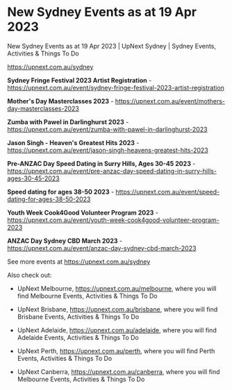 # New Sydney Events as at 19 Apr 2023
New Sydney Events as at 19 Apr 2023 | UpNext Sydney | Sydney Events, Activities &amp; Things To Do

https://upnext.com.au/sydney


**Sydney Fringe Festival 2023 Artist Registration** - https://upnext.com.au/event/sydney-fringe-festival-2023-artist-registration

**Mother's Day Masterclasses 2023** - https://upnext.com.au/event/mothers-day-masterclasses-2023

**Zumba with Pawel in Darlinghurst 2023** - https://upnext.com.au/event/zumba-with-pawel-in-darlinghurst-2023

**Jason Singh - Heaven's Greatest Hits 2023** - https://upnext.com.au/event/jason-singh-heavens-greatest-hits-2023

**Pre-ANZAC Day Speed Dating in Surry Hills, Ages 30-45 2023** - https://upnext.com.au/event/pre-anzac-day-speed-dating-in-surry-hills-ages-30-45-2023

**Speed dating for ages 38-50 2023** - https://upnext.com.au/event/speed-dating-for-ages-38-50-2023

**Youth Week Cook4Good Volunteer Program 2023** - https://upnext.com.au/event/youth-week-cook4good-volunteer-program-2023

**ANZAC Day Sydney CBD March 2023** - https://upnext.com.au/event/anzac-day-sydney-cbd-march-2023



See more events at https://upnext.com.au/sydney


Also check out:

* UpNext Melbourne, https://upnext.com.au/melbourne, where you will find Melbourne Events, Activities & Things To Do

* UpNext Brisbane, https://upnext.com.au/brisbane, where you will find Brisbane Events, Activities & Things To Do

* UpNext Adelaide, https://upnext.com.au/adelaide, where you will find Adelaide Events, Activities & Things To Do

* UpNext Perth, https://upnext.com.au/perth, where you will find Perth Events, Activities & Things To Do

* UpNext Canberra, https://upnext.com.au/canberra, where you will find Melbourne Events, Activities & Things To Do